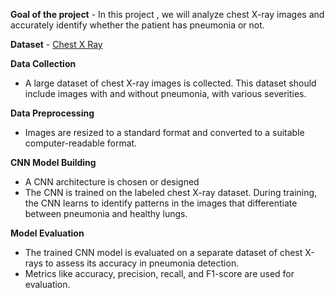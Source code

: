 **Goal of the project** - In this project , we will analyze chest X-ray images and accurately identify whether the patient has pneumonia or not.

**Dataset** - [Chest X Ray](https://www.kaggle.com/datasets/paultimothymooney/chest-xray-pneumonia)

**Data Collection**
- A large dataset of chest X-ray images is collected. This dataset should include images with and without pneumonia, with various severities.

**Data Preprocessing**
- Images are resized to a standard format and converted to a suitable computer-readable format.

**CNN Model Building**
- A CNN architecture is chosen or designed
- The CNN is trained on the labeled chest X-ray dataset. During training, the CNN learns to identify patterns in the images that differentiate between pneumonia and healthy lungs.

**Model Evaluation**
- The trained CNN model is evaluated on a separate dataset of chest X-rays to assess its accuracy in pneumonia detection.
- Metrics like accuracy, precision, recall, and F1-score are used for evaluation.










